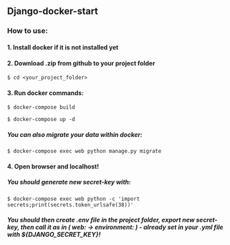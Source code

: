 ## Django-docker-start

### How to use:

#### 1. Install docker if it is not installed yet

#### 2. Download .zip from github to your project folder

```$ cd <your_project_folder>```

#### 3. Run docker commands: 

```$ docker-compose build```

```$ docker-compose up -d```

##### You can also migrate your data within docker:

```$ docker-compose exec web python manage.py migrate```

#### 4. Open browser and localhost!

##### You should generate new secret-key with:

```$ docker-compose exec web python -c 'import secrets;print(secrets.token_urlsafe(38))'```

##### You should then create .env file in the project folder, export new secret-key, then call it as in ( web: -> environment: ) - already set in your .yml file with ${DJANGO_SECRET_KEY}!